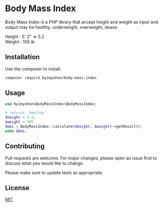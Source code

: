 # Body Mass Index

Body Mass Index is a PHP library that accept height and weight as input and output may be healthy, underweight, overweight, obese.

Height : 5' 2" => 5.2 <br/>
Weight : 105 lb

## Installation

Use the composer to install.

```bash
composer require kyimyohan/body-mass-index
```

## Usage

```php
use Kyimyohan\BodyMassIndex\BodyMassIndex;

# returns 'healthy'
$height = 5.2;
$weight = 105
$bmi = BodyMassIndex::calculate($height, $weight)->getResult();
echo $bmi;
```

## Contributing

Pull requests are welcome. For major changes, please open an issue first
to discuss what you would like to change.

Please make sure to update tests as appropriate.

## License

[MIT](./LICENSE.md)
